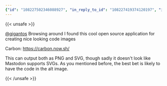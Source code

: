 ```yaml
---
{"id": "108227502346088927", "in_reply_to_id": "108227419374120197", "in_reply_to_account_id": "108225902257930629", "sensitive": false, "spoiler_text": "", "visibility": "public", "language": "en", "replies_count": 0, "reblogs_count": 0, "favourites_count": 1, "edited_at": null, "reblog": null, "application": null, "account": {"id": "108219415927856966", "username": "brozek", "acct": "brozek", "display_name": "Brandon Rozek", "url": "https://fosstodon.org/@brozek", "avatar": "https://cdn.fosstodon.org/accounts/avatars/108/219/415/927/856/966/original/bae9f46f23936e79.jpg", "avatar_static": "https://cdn.fosstodon.org/accounts/avatars/108/219/415/927/856/966/original/bae9f46f23936e79.jpg", "header": "https://fosstodon.org/headers/original/missing.png", "header_static": "https://fosstodon.org/headers/original/missing.png", "noindex": true}, "media_attachments": [], "mentions": [{"id": "108225902257930629", "username": "gigantos", "url": "https://s.gigantos.net/@gigantos", "acct": "gigantos@s.gigantos.net"}], "tags": [], "emojis": [], "card": {"url": "https://carbon.now.sh/", "title": "Carbon", "description": "Carbon is the easiest way to create and share beautiful images of your source code.", "type": "link", "author_name": "", "author_url": "", "provider_name": "", "provider_url": "", "html": "", "width": 400, "height": 210, "image": "https://cdn.fosstodon.org/cache/preview_cards/images/000/089/742/original/9f1fc82fd7c2c5ef.png", "embed_url": "", "blurhash": "U12FVtj@4tWWj@fQazfQ07az^|oKWDjtodaz"}, "poll": null, "syndication": "https://fosstodon.org/@brozek/108227502346088927", "date": "2022-05-01T15:57:09.073Z"}
---
```

{{< unsafe >}}
<p><span class="h-card"><a href="https://s.gigantos.net/@gigantos" class="u-url mention">@<span>gigantos</span></a></span> Browsing around I found this cool open source application for creating nice looking code images</p><p>Carbon: <a href="https://carbon.now.sh/" target="_blank" rel="nofollow noopener noreferrer"><span class="invisible">https://</span><span class="">carbon.now.sh/</span><span class="invisible"></span></a></p><p>This can output both as PNG and SVG, though sadly it doesn&#39;t look like Mastodon supports SVGs. As you mentioned before, the best bet is likely to have the code in the alt image.</p>
{{< /unsafe >}}
